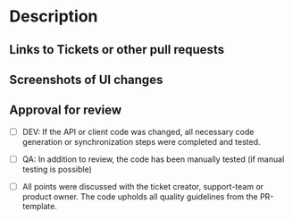 # Description

<!--
  This is a template to add as much information as possible to the pull request, to help reviewer and as a checklist for you. Points to remember are set in the comments, please read and keep them in mind:
    - Code should be self-explanatory and share your knowledge with others
    - Document code that is not self-explanatory
    - Think about bugs and keep security in mind
    - Write tests (Unit and Integration), also for error cases
    - Main logic should be hidden behind the api, never trust the client
    - Visible changes should be discussed with the UX-Team from the beginning of development; they also have to accept them at the end
    - Keep the changelog up-to-date
    - Leave the code cleaner than you found it. Remove unnecessary lines. Listen to the linter.
-->

## Links to Tickets or other pull requests
<!-- related-prs-and-tickets-start -->
<!-- related-prs-and-tickets-end -->

## Screenshots of UI changes

<!--
  only needed for visual changes
  If visual changes exist, work together with UI/UX from beginning/ping UX with final PR
-->

## Approval for review

- [ ] DEV: If the API or client code was changed, all necessary code generation or synchronization steps were completed and tested.
- [ ] QA: In addition to review, the code has been manually tested (if manual testing is possible)
- [ ] All points were discussed with the ticket creator, support-team or product owner. The code upholds all quality guidelines from the PR-template.


